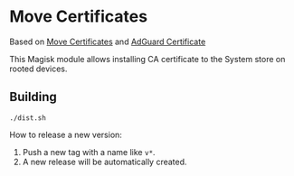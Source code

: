# Move Certificates

Based on [Move Certificates](https://github.com/Magisk-Modules-Repo/movecert) and [AdGuard Certificate](https://github.com/AdguardTeam/adguardcert)

This Magisk module allows installing CA certificate to the System store on rooted devices.

[latestrelease]: https://github.com/chandlerhuff/movecerts/releases/latest/

## Building
```shell
./dist.sh
```

How to release a new version:
1. Push a new tag with a name like `v*`.
2. A new release will be automatically created.
